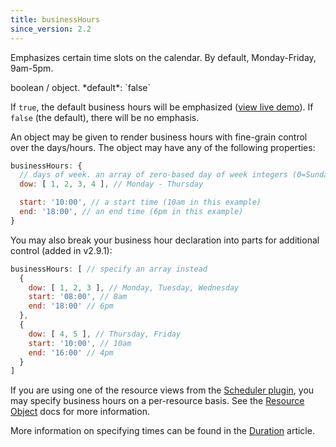 ```yaml
---
title: businessHours
since_version: 2.2
---
```


Emphasizes certain time slots on the calendar. By default, Monday-Friday, 9am-5pm.

<div class='spec' markdown='1'>
boolean / object. *default*: `false`
</div>

If `true`, the default business hours will be emphasized ([view live demo](businessHours-demo)). If `false` (the default), there will be no emphasis.

An object may be given to render business hours with fine-grain control over the days/hours. The object may have any of the following properties:

```js
businessHours: {
  // days of week. an array of zero-based day of week integers (0=Sunday)
  dow: [ 1, 2, 3, 4 ], // Monday - Thursday

  start: '10:00', // a start time (10am in this example)
  end: '18:00', // an end time (6pm in this example)
}
```

You may also break your business hour declaration into parts for additional control (added in v2.9.1):

```js
businessHours: [ // specify an array instead
  {
    dow: [ 1, 2, 3 ], // Monday, Tuesday, Wednesday
    start: '08:00', // 8am
    end: '18:00' // 6pm
  },
  {
    dow: [ 4, 5 ], // Thursday, Friday
    start: '10:00', // 10am
    end: '16:00' // 4pm
  }
]
```

If you are using one of the resource views from the [Scheduler plugin](scheduler), you may specify business hours on a per-resource basis. See the [Resource Object](resource-object) docs for more information.

More information on specifying times can be found in the [Duration](duration-object) article.
